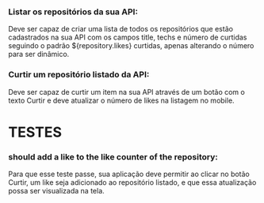 ### Listar os repositórios da sua API:
 Deve ser capaz de criar uma lista de todos os repositórios que estão cadastrados na sua API com os campos title, techs e número de curtidas seguindo o padrão ${repository.likes} curtidas, apenas alterando o número para ser dinâmico.

### Curtir um repositório listado da API:
 Deve ser capaz de curtir um item na sua API através de um botão com o texto Curtir e deve atualizar o número de likes na listagem no mobile.

# TESTES
### should add a like to the like counter of the repository:
 Para que esse teste passe, sua aplicação deve permitir ao clicar no botão Curtir, um like seja adicionado ao repositório listado, e que essa atualização possa ser visualizada na tela.